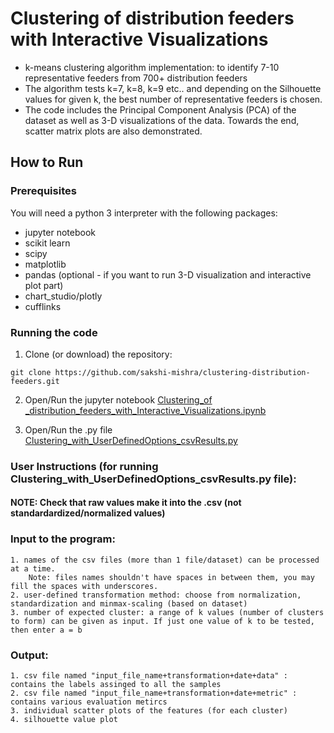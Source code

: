 # Clustering of distribution feeders with Interactive Visualizations

- k-means clustering algorithm implementation: to identify 7-10 representative feeders from 700+ distribution feeders
- The algorithm tests k=7, k=8, k=9 etc.. and depending on the Silhouette values for given k, the best number of representative feeders is chosen.
- The code includes the Principal Component Analysis (PCA) of the dataset as well as 3-D visualizations of the data. 
Towards the end, scatter matrix plots are also demonstrated. 

## How to Run
  ### Prerequisites 
  You will need a python 3 interpreter with the following packages:
  - jupyter notebook  
  - scikit learn
  - scipy
  - matplotlib
  - pandas
  (optional - if you want to run 3-D visualization and interactive plot part)
  - chart_studio/plotly
  - cufflinks
  
  ### Running the code
  1. Clone (or download) the repository: 
  
  `git clone https://github.com/sakshi-mishra/clustering-distribution-feeders.git`
  
  2. Open/Run the jupyter notebook [Clustering_of _distribution_feeders_with_Interactive_Visualizations.ipynb](Clustering_of_distribution_feeders_with_Interactive_Visualizations.ipynb)
  
  3. Open/Run the .py file [Clustering_with_UserDefinedOptions_csvResults.py](Clustering_with_UserDefinedOptions_csvResults.py)
 
###  User Instructions (for running Clustering_with_UserDefinedOptions_csvResults.py file):
####  NOTE: Check that raw values make it into the .csv (not standardardized/normalized values)

### Input to the program:
    1. names of the csv files (more than 1 file/dataset) can be processed at a time.
        Note: files names shouldn't have spaces in between them, you may fill the spaces with underscores.
    2. user-defined transformation method: choose from normalization, standardization and minmax-scaling (based on dataset)
    3. number of expected cluster: a range of k values (number of clusters to form) can be given as input. If just one value of k to be tested, then enter a = b
    
### Output: 
    1. csv file named "input_file_name+transformation+date+data" : contains the labels assinged to all the samples
    2. csv file named "input_file_name+transformation+date+metric" : contains various evaluation metircs
    3. individual scatter plots of the features (for each cluster)
    4. silhouette value plot

